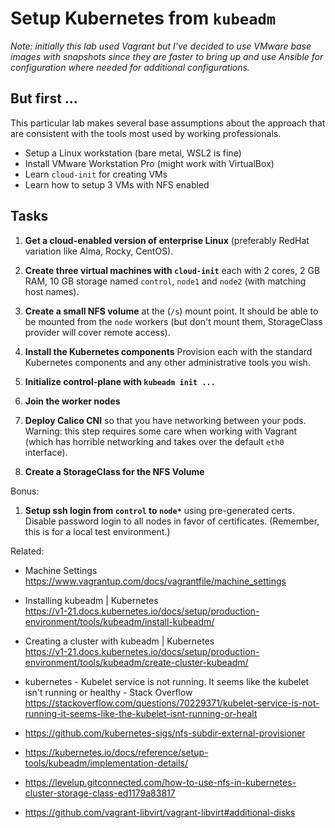 # Setup Kubernetes from `kubeadm`

*Note: initially this lab used Vagrant but I've decided to use VMware
base images with snapshots since they are faster to bring up and use
Ansible for configuration where needed for additional configurations.*

## But first ...

This particular lab makes several base assumptions about the approach
that are consistent with the tools most used by working professionals.

* Setup a Linux workstation (bare metal, WSL2 is fine)
* Install VMware Workstation Pro (might work with VirtualBox)
* Learn `cloud-init` for creating VMs
* Learn how to setup 3 VMs with NFS enabled

## Tasks

1. **Get a cloud-enabled version of enterprise Linux** (preferably
   RedHat variation like Alma, Rocky, CentOS).

1. **Create three virtual machines with `cloud-init`** each with 2
   cores, 2 GB RAM, 10 GB storage named `control`, `node1` and `node2`
   (with matching host names).

1. **Create a small NFS volume** at the (`/s`) mount point. It should be
   able to be mounted from the `node` workers (but don't mount them,
   StorageClass provider will cover remote access).

1. **Install the Kubernetes components**
   Provision each with the standard Kubernetes components
   and any other administrative tools you wish.

1. **Initialize control-plane with `kubeadm init ...`**

1. **Join the worker nodes** 

1. **Deploy Calico CNI** so that you have networking between your pods.
   Warning: this step requires some care when working with Vagrant
   (which has horrible networking and takes over the default `eth0`
   interface).

1. **Create a StorageClass for the NFS Volume**

Bonus:

1. **Setup ssh login from `control` to `node*`** using pre-generated
   certs. Disable password login to all nodes in favor of certificates.
   (Remember, this is for a local test environment.)

Related:

* Machine Settings     
  <https://www.vagrantup.com/docs/vagrantfile/machine_settings>
* Installing kubeadm \| Kubernetes  
  <https://v1-21.docs.kubernetes.io/docs/setup/production-environment/tools/kubeadm/install-kubeadm/>
* Creating a cluster with kubeadm \| Kubernetes  
  <https://v1-21.docs.kubernetes.io/docs/setup/production-environment/tools/kubeadm/create-cluster-kubeadm/>
* kubernetes - Kubelet service is not running. It seems like the kubelet isn\'t running or healthy - Stack Overflow  
  <https://stackoverflow.com/questions/70229371/kubelet-service-is-not-running-it-seems-like-the-kubelet-isnt-running-or-healt>
* <https://github.com/kubernetes-sigs/nfs-subdir-external-provisioner>
* <https://kubernetes.io/docs/reference/setup-tools/kubeadm/implementation-details/>
* <https://levelup.gitconnected.com/how-to-use-nfs-in-kubernetes-cluster-storage-class-ed1179a83817>

* <https://github.com/vagrant-libvirt/vagrant-libvirt#additional-disks>
